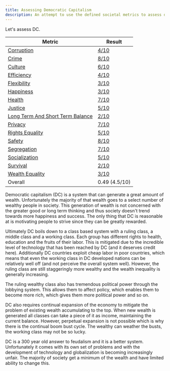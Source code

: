 ```yaml
---
title: Assessing Democratic Capitalism
description: An attempt to use the defined societal metrics to assess democratic capitalism.
---
```


Let's assess DC.

Metric | Result
--- | ---
[Corruption](../societal-metrics/metrics/corruption) | [4/10](metrics/corruption)
[Crime](../societal-metrics/metrics/crime) | [8/10](metrics/crime)
[Culture](../societal-metrics/metrics/culture) | [6/10](metrics/culture)
[Efficiency](../societal-metrics/metrics/efficiency) | [4/10](metrics/efficiency)
[Flexibility](../societal-metrics/metrics/flexibility) | [3/10](metrics/flexibility)
[Happiness](../societal-metrics/metrics/happiness) | [3/10](metrics/happiness)
[Health](../societal-metrics/metrics/health) | [7/10](metrics/health)
[Justice](../societal-metrics/metrics/justice) | [5/10](metrics/justice)
[Long Term And Short Term Balance](../societal-metrics/metrics/long-term-and-short-term-balance) | [2/10](metrics/long-term-and-short-term-balance)
[Privacy](../societal-metrics/metrics/privacy) | [7/10](metrics/privacy)
[Rights Equality](../societal-metrics/metrics/rights-equality) | [5/10](metrics/rights-equality)
[Safety](../societal-metrics/metrics/safety) | [8/10](metrics/safety)
[Segregation](../societal-metrics/metrics/segregation) | [7/10](metrics/segregation)
[Socialization](../societal-metrics/metrics/socialization) | [5/10](metrics/socialization)
[Survival](../societal-metrics/metrics/survival) | [2/10](metrics/survival)
[Wealth Equality](../societal-metrics/metrics/wealth-equality) | [3/10](metrics/wealth-equality)
Overall | 0.49 (4.5/10)

Democratic capitalism (DC) is a system that can generate a great amount of wealth. Unfortunately the majority of that wealth goes to a select number of wealthy people in society. This generation of wealth is not concerned with the greater good or long term thinking and thus society doesn't trend towards more happiness and success. The only thing that DC is reasonable at is motivating people to strive since they can be greatly rewarded.

Ultimately DC boils down to a class based system with a ruling class, a middle class and a working class. Each group has different rights to health, education and the fruits of their labor. This is mitigated due to the incredible level of technology that has been reached by DC (and it deserves credit here). Additionally DC countries exploit cheap labor in poor countries, which means that even the working class in DC developed nations can be relatively well off (and not perceive the overall system well). However, the ruling class are still staggeringly more wealthy and the wealth inequality is generally increasing.

The ruling wealthy class also has tremendous political power through the lobbying system. This allows them to affect policy, which enables them to become more rich, which gives them more political power and so on.

DC also requires continual expansion of the economy to mitigate the problem of existing wealth accumulating to the top. When new wealth is generated all classes can take a piece of it as income, maintaining the current balance. However, perpetual expansion is not possible which is why there is the continual boom bust cycle. The wealthy can weather the busts, the working class may not be so lucky.

DC is a 300 year old answer to feudalism and it is a better system. Unfortunately it comes with its own set of problems and with the development of technology and globalization is becoming increasingly unfair. The majority of society get a minimum of the wealth and have limited ability to change this.
